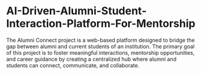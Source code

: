 # AI-Driven-Alumni-Student-Interaction-Platform-For-Mentorship
The Alumni Connect project is a web-based platform designed to bridge the gap between alumni and current students of an institution. The primary goal of this project is to foster meaningful interactions, mentorship opportunities, and career guidance by creating a centralized hub where alumni and students can connect, communicate, and collaborate.
